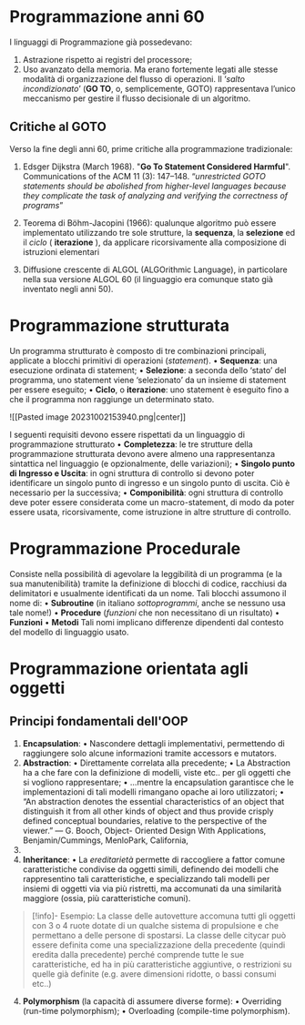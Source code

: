 # Programmazione anni 60
I linguaggi di Programmazione già possedevano:
1. Astrazione rispetto ai registri del processore;
2. Uso avanzato della memoria.
Ma erano fortemente legati alle stesse modalità di organizzazione del flusso di operazioni.
Il ‘*salto incondizionato*’ (**GO TO**, o, semplicemente, GOTO) rappresentava l’unico meccanismo per gestire il flusso decisionale di un algoritmo.
## Critiche al GOTO
Verso la fine degli anni 60, prime critiche alla programmazione tradizionale:
1) Edsger Dijkstra (March 1968). "**Go To Statement Considered Harmful**". Communications of
the ACM 11 (3): 147–148.
“*unrestricted GOTO statements should be abolished from higher-level languages because they
complicate the task of analyzing and verifying the correctness of programs*”

2) Teorema di Böhm-Jacopini (1966): qualunque algoritmo può essere implementato utilizzando
tre sole strutture, la **sequenza**, la **selezione** ed il *ciclo* ( **iterazione** ), da applicare ricorsivamente
alla composizione di istruzioni elementari

3) Diffusione crescente di ALGOL (ALGOrithmic Language), in particolare nella sua versione
ALGOL 60 (il linguaggio era comunque stato già inventato negli anni 50).
# Programmazione strutturata
Un programma strutturato è composto di tre combinazioni principali, applicate a blocchi primitivi di
operazioni (*statement*).
• **Sequenza**: una esecuzione ordinata di statement;
• **Selezione**: a seconda dello ‘stato’ del programma, uno statement viene ‘selezionato’ da un insieme di statement per essere eseguito;
• **Ciclo**, o **iterazione**: uno statement è eseguito fino a che il programma non raggiunge un determinato stato.

![[Pasted image 20231002153940.png|center]]

I seguenti requisiti devono essere rispettati da un linguaggio di programmazione strutturato
• **Completezza**: le tre strutture della programmazione strutturata devono avere almeno una  rappresentanza sintattica nel linguaggio (e opzionalmente, delle variazioni);
• **Singolo punto di Ingresso e Uscita**: in ogni struttura di controllo si devono poter identificare un
singolo punto di ingresso e un singolo punto di uscita. Ciò è necessario per la successiva;
• **Componibilità**: ogni struttura di controllo deve poter essere considerata come un macro-statement, di modo da poter essere usata, ricorsivamente, come istruzione in altre strutture di controllo.
# Programmazione Procedurale
Consiste nella possibilità di agevolare la leggibilità di un programma (e la sua manutenibilità) tramite la definizione di blocchi di codice, racchiusi da delimitatori e usualmente identificati da un nome.
Tali blocchi assumono il nome di:
• **Subroutine** (in italiano *sottoprogrammi*, anche se nessuno usa tale nome!)
• **Procedure** (*funzioni* che non necessitano di un risultato)
• **Funzioni**
• **Metodi**
Tali nomi implicano differenze dipendenti dal contesto del modello di linguaggio usato.
# Programmazione orientata agli oggetti
## Principi fondamentali dell'OOP 
1. **Encapsulation**:
• Nascondere dettagli implementativi, permettendo di raggiungere solo alcune
informazioni tramite accessors e mutators.
2. **Abstraction**:
• Direttamente correlata alla precedente;
• La Abstraction ha a che fare con la definizione di modelli, viste etc.. per gli oggetti
che si vogliono rappresentare;
• …mentre la encapsulation garantisce che le implementazioni di tali modelli
rimangano opache ai loro utilizzatori;
• “An abstraction denotes the essential characteristics of an object that distinguish it
from all other kinds of object and thus provide crisply defined conceptual
boundaries, relative to the perspective of the viewer.” — G. Booch, Object-
Oriented Design With Applications, Benjamin/Cummings, MenloPark, California,
1991.
3. **Inheritance**:
• La *ereditarietà* permette di raccogliere a fattor comune caratteristiche condivise da
oggetti simili, definendo dei modelli che rappresentino tali caratteristiche, e
specializzando tali modelli per insiemi di oggetti via via più ristretti, ma accomunati
da una similarità maggiore (ossia, più caratteristiche comuni).

>[!info]- Esempio: 
>La classe delle autovetture accomuna tutti gli oggetti con 3 o 4 ruote dotate di un qualche sistema di propulsione e che permettano a delle persone di spostarsi. La classe delle citycar può essere definita come una specializzazione della precedente (quindi eredita dalla precedente) perché comprende tutte le sue caratteristiche, ed ha in più caratteristiche aggiuntive, o restrizioni su quelle già definite (e.g. avere dimensioni ridotte, o bassi consumi etc..)

4. **Polymorphism** (la capacità di assumere diverse forme):
• Overriding (run-time polymorphism);
• Overloading (compile-time polymorphism).
